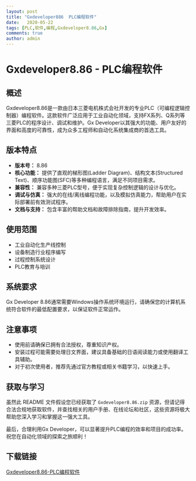 ```yaml
---
layout: post
title: "Gxdeveloper886  PLC编程软件"
date:   2020-05-22
tags: [PLC,软件,编程,Gxdeveloper8.86,Gx]
comments: true
author: admin
---
```

# Gxdeveloper8.86 - PLC编程软件

## 概述

Gxdeveloper8.86是一款由日本三菱电机株式会社开发的专业PLC（可编程逻辑控制器）编程软件。这款软件广泛应用于工业自动化领域，支持FX系列、Q系列等三菱PLC的程序设计、调试和维护。Gx Developer以其强大的功能、用户友好的界面和高度的可靠性，成为众多工程师和自动化系统集成商的首选工具。

## 版本特点

- **版本号：** 8.86
- **核心功能：** 提供了直观的梯形图(Ladder Diagram)、结构文本(Structured Text)、顺序功能图(SFC)等多种编程语言，满足不同项目需求。
- **兼容性：** 兼容多种三菱PLC型号，便于实现复杂控制逻辑的设计与优化。
- **调试与仿真：** 强大的在线/离线编程功能，以及模拟仿真能力，帮助用户在实际部署前有效测试程序。
- **文档与支持：** 包含丰富的帮助文档和故障排除指南，提升开发效率。

## 使用范围

- 工业自动化生产线控制
- 设备制造行业程序编写
- 过程控制系统设计
- PLC教育与培训

## 系统要求

Gx Developer 8.86通常需要Windows操作系统环境运行，请确保您的计算机系统符合软件的最低配置要求，以保证软件正常运作。

## 注意事项

- 使用前请确保已拥有合法授权，尊重知识产权。
- 安装过程可能需要处理日文界面，建议具备基础的日语阅读能力或使用翻译工具辅助。
- 对于初次使用者，推荐先通过官方教程或相关书籍学习，以快速上手。

## 获取与学习

虽然此 README 文件假设您已经获取了 `Gxdeveloper8.86.zip` 资源，但请记得合法合规地获取软件，并查找相关的用户手册、在线论坛和社区，这些资源将极大帮助您深入学习和掌握这一强大工具。

最后，合理利用Gx Developer，可以显著提升PLC编程的效率和项目的成功率。祝您在自动化领域的探索之旅顺利！

## 下载链接

[Gxdeveloper8.86-PLC编程软件](https://pan.quark.cn/s/a1319a6c8842)